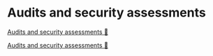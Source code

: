 # Audits and security assessments

[Audits and security assessments &#128279;](https://www.coursera.org/learn/strategies-for-cloud-security-risk-management/supplement/YcFAZ/audits-and-security-assessments)

[Audits and security assessments 🔗](https://1drv.ms/b/c/526c45566c8c239a/EfbXdgaCWj5Pt6QaqV_vgjoBMoCiG2LGpWDZFI5kIgG43g?e=xiO7Xy)
